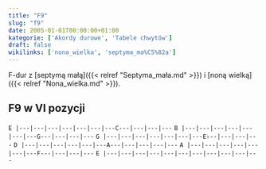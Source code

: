 ```yaml
---
title: "F9"
slug: "f9"
date: 2005-01-01T00:00:00+01:00
kategorie: ['Akordy durowe', 'Tabele chwytów']
draft: false
wikilinks: ['nona_wielka', 'septyma_ma%C5%82a']
---
```

F-dur z [septymą małą]({{< relref "Septyma_mała.md" >}}) i [noną
wielką]({{< relref "Nona_wielka.md" >}}).

## F9 w VI pozycji

`E |---|---|---|---|---|---|---C---|---|---|---`
`B |---|---|---|---|---|---|---G---|---|---|---`
`G |---|---|---|---|---|---|---E♭--|---|---|---`
`D |---|---|---|---|---|---A---|---|---|---|---`
`A |---|---|---|---|---|---|---F---|---|---|---`
`E |---|---|---|---|---|---|---|---|---|---|---`


